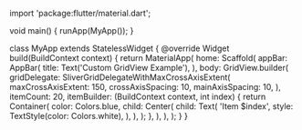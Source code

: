 import 'package:flutter/material.dart';

void main() {
  runApp(MyApp());
}

class MyApp extends StatelessWidget {
  @override
  Widget build(BuildContext context) {
    return MaterialApp(
      home: Scaffold(
        appBar: AppBar(
          title: Text('Custom GridView Example'),
        ),
        body: GridView.builder(
          gridDelegate: SliverGridDelegateWithMaxCrossAxisExtent(
            maxCrossAxisExtent: 150,
            crossAxisSpacing: 10,
            mainAxisSpacing: 10,
          ),
          itemCount: 20,
          itemBuilder: (BuildContext context, int index) {
            return Container(
              color: Colors.blue,
              child: Center(
                child: Text(
                  'Item $index',
                  style: TextStyle(color: Colors.white),
                ),
              ),
            );
          },
        ),
      ),
    );
  }
}
